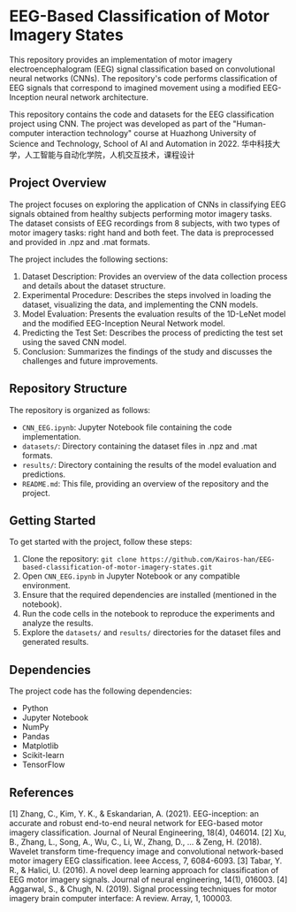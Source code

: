 # EEG-Based Classification of Motor Imagery States
This repository provides an implementation of motor imagery electroencephalogram (EEG) signal classification based on convolutional neural networks (CNNs). The repository's code performs classification of EEG signals that correspond to imagined movement using a modified EEG-Inception neural network architecture.

This repository contains the code and datasets for the EEG classification project using CNN. The project was developed as part of the "Human-computer interaction technology" course at Huazhong University of Science and Technology, School of AI and Automation in 2022. 华中科技大学，人工智能与自动化学院，人机交互技术，课程设计

## Project Overview

The project focuses on exploring the application of CNNs in classifying EEG signals obtained from healthy subjects performing motor imagery tasks. The dataset consists of EEG recordings from 8 subjects, with two types of motor imagery tasks: right hand and both feet. The data is preprocessed and provided in .npz and .mat formats. 

The project includes the following sections:

1. Dataset Description: Provides an overview of the data collection process and details about the dataset structure.
2. Experimental Procedure: Describes the steps involved in loading the dataset, visualizing the data, and implementing the CNN models.
3. Model Evaluation: Presents the evaluation results of the 1D-LeNet model and the modified EEG-Inception Neural Network model.
4. Predicting the Test Set: Describes the process of predicting the test set using the saved CNN model.
5. Conclusion: Summarizes the findings of the study and discusses the challenges and future improvements.

## Repository Structure

The repository is organized as follows:

- `CNN_EEG.ipynb`: Jupyter Notebook file containing the code implementation.
- `datasets/`: Directory containing the dataset files in .npz and .mat formats.
- `results/`: Directory containing the results of the model evaluation and predictions.
- `README.md`: This file, providing an overview of the repository and the project.

## Getting Started

To get started with the project, follow these steps:

1. Clone the repository: `git clone https://github.com/Kairos-han/EEG-based-classification-of-motor-imagery-states.git`
2. Open `CNN_EEG.ipynb` in Jupyter Notebook or any compatible environment.
3. Ensure that the required dependencies are installed (mentioned in the notebook).
4. Run the code cells in the notebook to reproduce the experiments and analyze the results.
5. Explore the `datasets/` and `results/` directories for the dataset files and generated results.

## Dependencies

The project code has the following dependencies:

- Python
- Jupyter Notebook
- NumPy
- Pandas
- Matplotlib
- Scikit-learn
- TensorFlow

## References

[1] Zhang, C., Kim, Y. K., & Eskandarian, A. (2021). EEG-inception: an accurate and robust end-to-end neural network for EEG-based motor imagery classification. Journal of Neural Engineering, 18(4), 046014.
[2] Xu, B., Zhang, L., Song, A., Wu, C., Li, W., Zhang, D., ... & Zeng, H. (2018). Wavelet transform time-frequency image and convolutional network-based motor imagery EEG classification. Ieee Access, 7, 6084-6093.
[3] Tabar, Y. R., & Halici, U. (2016). A novel deep learning approach for classification of EEG motor imagery signals. Journal of neural engineering, 14(1), 016003.
[4] Aggarwal, S., & Chugh, N. (2019). Signal processing techniques for motor imagery brain computer interface: A review. Array, 1, 100003.

